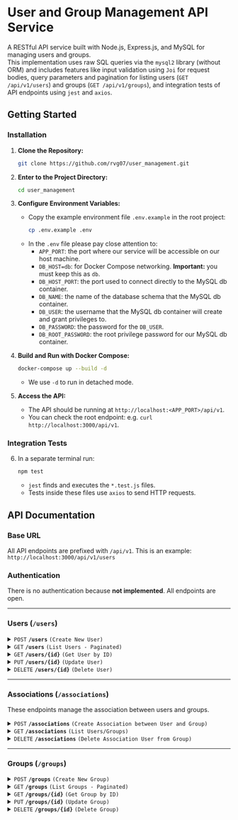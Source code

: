 # User and Group Management API Service

A RESTful API service built with Node.js, Express.js, and MySQL for managing users and groups.<br>
This implementation uses raw SQL queries via the `mysql2` library (without ORM) and includes features like input validation using `Joi` for request bodies, query parameters and pagination for listing users (`GET /api/v1/users`) and groups (`GET /api/v1/groups`), and integration tests of API endpoints using `jest` and `axios`.

## Getting Started
### Installation

1.  **Clone the Repository:**
    ```bash
    git clone https://github.com/rvg07/user_management.git
    ```
2.  **Enter to the Project Directory:**
    ```bash
    cd user_management
    ```
3.  **Configure Environment Variables:**
    *   Copy the example environment file `.env.example` in the root project:
        ```bash
        cp .env.example .env
        ```
    *   In the `.env` file please pay close attention to:
        *   `APP_PORT`: the port where our service will be accessible on our host machine.
        *   `DB_HOST=db`: for Docker Compose networking. **Important:** you must keep this as `db`.
        *   `DB_HOST_PORT`: the port used to connect directly to the MySQL db container.
        *   `DB_NAME`: the name of the database schema that the MySQL db container.
        *   `DB_USER`: the username that the MySQL db container will create and grant privileges to.
        *   `DB_PASSWORD`: the password for the `DB_USER`. 
        *   `DB_ROOT_PASSWORD`: the root privilege password for our MySQL db container.

3.  **Build and Run with Docker Compose:**
    ```bash
    docker-compose up --build -d
    ```
    *   We use `-d` to run in detached mode.

4.  **Access the API:**
    *   The API should be running at `http://localhost:<APP_PORT>/api/v1`.
    *   You can check the root endpoint: e.g. `curl http://localhost:3000/api/v1`.
    
### Integration Tests

6.  In a separate terminal run:
    ```bash
    npm test
    ```
    *   `jest` finds and executes the `*.test.js` files.
    *   Tests inside these files use `axios` to send HTTP requests.

## API Documentation

### Base URL

All API endpoints are prefixed with `/api/v1`. This is an example: `http://localhost:3000/api/v1/users`

### Authentication

There is no authentication because **not implemented**. All endpoints are open.

---

### Users (`/users`)

<details>
 <summary><code>POST</code> <code><b>/users</b></code> <code>(Create New User)</code></summary>

##### Request Body

> Requires a JSON request body with user details.

> | Field        | Required | Data Type                  | Description                                | Example          |
> |--------------|----------|----------------------------|--------------------------------------------|------------------|
> | `name`       | Yes      | `string`                   | User's first name  | `"Fatima"`        |
> | `surname`    | Yes      | `string`                   | User's last name   | `"Hanna"`        |
> | `birth_date` | Yes      | `string` (YYYY-MM-DD)      | User's date of birth                     | `"2000-01-01"`   |
> | `sex`        | Yes      | `string` ('male'\|'female'\|'other') | User's sex                               | `"female"`       |

##### Responses

> | HTTP Code | Content-Type                | Response Body Example                                                          | Description                    |
> |-----------|-----------------------------|--------------------------------------------------------------------------------|--------------------------------|
> | `201`     | `application/json`          | `{status":"success", "message":"User created successfully!", "userId": 123}`                       | User created.     |
> | `400`     | `application/json`          | `{"status":"error", "code":"INVALID_PARAMS", "message":"..."}` | Invalid input.                  |
> | `409`     | `application/json`          | `{"status":"error", "code":"ER_DUP_ENTRY", "message":"...already exists!"}`        | Duplicate user.  |
> | `500`     | `application/json`          | `{"status":"error", "code":"INTERNAL_ERROR", "message":"..."}`                 | Internal server error.  |

##### Example cURL

> ```bash
> curl -X POST \
>   -H "Content-Type: application/json" \
>   -d '{"name":"Fatima","surname":"Hanna","birth_date":"2000-01-01","sex":"female"}' \
>   http://localhost:3000/api/v1/users
> ```

</details>

<details>
 <summary><code>GET</code> <code><b>/users</b></code> <code>(List Users - Paginated)</code></summary>

##### Query Parameters

> | Parameter | Required | Data Type | Default | Max | Description                       | Example        |
> |-----------|----------|-----------|---------|-----|-----------------------------------|----------------|
> | `page`    | No       | `integer` | 1       | N/A | Page number to retrieve. | `2`            |
> | `limit`   | No       | `integer` | 10      | 100 | Number of users per page. | `20`           |

##### Responses

> | HTTP Code | Content-Type                | Response Body Example                                                                          | Description                             |
> |-----------|-----------------------------|------------------------------------------------------------------------------------------------|-----------------------------------------|
> | `200`     | `application/json`          | `{"status":"success", "data":[user...], "pagination":{ "totalItems": ..., "totalPages":.., "currentPage":..., "pageSize": ...}}` |  List of users with pagination |
> | `500`     | `application/json`          | `{"status":"error", "code":"INTERNAL_ERROR", "message":"..."}`                                  | Internal server error.          |

##### Example cURL

> Get page 2 with 5 users per page:
> ```bash
> curl -X GET -i "http://localhost:3000/api/v1/users?page=2&limit=5"
> ```
> Get first page (as default defined):
> ```bash
> curl -X GET -i "http://localhost:3000/api/v1/users"
> ```

</details>

<details>
 <summary><code>GET</code> <code><b>/users/{id}</b></code> <code>(Get User by ID)</code></summary>

##### Path Parameters

> | Parameter | Required | Data Type | Description        |
> |-----------|----------|-----------|--------------------|
> | `id`      | Yes      | `integer` | ID of the user to retrieve |

##### Responses

> | HTTP Code | Content-Type                | Response Body Example                                          | Description                          |
> |-----------|-----------------------------|----------------------------------------------------------------|--------------------------------------|
> | `200`     | `application/json`          | `{ id: 1, name: "Test", surname: "User", ... }`                | User found.             |
> | `400`     | `application/json`          | `{"status":"error", "code":"INVALID_PARAMS", "message":"..."}` | Invalid userId format    |
> | `404`     | `application/json`          | `{"status":"error", "code":"NOT_FOUND", "message":"..."}`      | userId not found. |
> | `500`     | `application/json`          | `{"status":"error", "code":"INTERNAL_ERROR", "message":"..."}` | Internal server error.       |

##### Example cURL

> Get user with userId `1`:
> ```bash
> curl -X GET -i "http://localhost:3000/api/v1/users/1"
> ```

</details>

<details>
 <summary><code>PUT</code> <code><b>/users/{id}</b></code> <code>(Update User)</code></summary>

##### Path Parameters

> | Parameter | Required | Data Type | Description        |
> |-----------|----------|-----------|--------------------|
> | `id`      | Yes      | `integer` | ID of the user to update. |

##### Request Body

> Requires a JSON request body containing **at least one** field to update.

> | Field        | Required | Data Type                  | Description                                | Example          |
> |--------------|----------|----------------------------|--------------------------------------------|------------------|
> | `name`       | No       | `string`                   | User's first name  | `"Fatima"`       |
> | `surname`    | No       | `string`                   | User's last name   | `"Hanna"`        |
> | `birth_date` | No       | `string` (YYYY-MM-DD)      | User's date of birth                     | `"2001-01-01"`   |
> | `sex`        | No       | `string` ('male'\|'female'\|'other') | User's sex                               | `"female"`       |

##### Responses

> | HTTP Code | Content-Type                | Response Body Example                                                            | Description                                      |
> |-----------|-----------------------------|----------------------------------------------------------------------------------|--------------------------------------------------|
> | `200`     | `application/json`          | `{"status":"success", "message":"User updated successfully!", "user": userObject}`         | User updated successfully.                       |
> | `400`     | `application/json`          | `{"status":"error", "code":"INVALID_PARAMS", "message":"..."`   | Invalid body data. |
> | `404`     | `application/json`          | `{"status":"error", "code":"NOT_FOUND", "message":"..."}`                        | userId not found.       |
> | `409`     | `application/json`          | `{"status":"error", "code":"ER_DUP_ENTRY", "message":"...already exists!"}`          | Update caused a conflict with the unique constraint. |
> | `500`     | `application/json`          | `{"status":"error", "code":"INTERNAL_ERROR", "message":"..."}`                   |Internal server error.                      |

##### Example cURL

> Update only the name for userId `1`:
> ```bash
> curl -X PUT \
>   -H "Content-Type: application/json" \
>   -d '{"birth_date": "2000-01-01"}' \
>   http://localhost:3000/api/v1/users/1
> ```

</details>

<details>
 <summary><code>DELETE</code> <code><b>/users/{id}</b></code> <code>(Delete User)</code></summary>

##### Path Parameters

> | Parameter | Required | Data Type | Description        |
> |-----------|----------|-----------|--------------------|
> | `id`      | Yes      | `integer` | ID of the user to delete |

##### Responses

> | HTTP Code | Content-Type                | Response Body Example | Description                          |
> |-----------|-----------------------------|-----------------------|--------------------------------------|
> | `204`     | (No Content)                | (Empty)               |                                         |
> | `400`     | `application/json`          | `{"status":"error", "code":"INVALID_PARAMS", "message":"..."}` | Invalid userId format   |
> | `404`     | `application/json`          | `{"status":"error", "code":"NOT_FOUND", "message":"..."}`      | userId not found. |
> | `500`     | `application/json`          | `{"status":"error", "code":"INTERNAL_ERROR", "message":"..."}` | Internal server error.        |

##### Example cURL

> Delete user with ID 1:
> ```bash
> curl -X DELETE -i "http://localhost:3000/api/v1/users/1"
> ```

</details>

---

### Associations (`/associations`)

These endpoints manage the association between users and groups.

<details>
 <summary><code>POST</code> <code><b>/associations</b></code> <code>(Create Association between User and Group)</code></summary>

##### Request Body

> Requires a JSON request body specifying the userId and groupId.

> | Field     | Required | Data Type | Description              | Example |
> |-----------|----------|-----------|--------------------------|---------|
> | `userId`  | Yes      | `integer` | ID of user. | `1`   |
> | `groupId` | Yes      | `integer` | ID of group.| `1`    |

##### Responses

> | HTTP Code | Content-Type                | Response Body Example                                                         | Description                                             |
> |-----------|-----------------------------|-------------------------------------------------------------------------------|---------------------------------------------------------|
> | `201`     | `application/json`          | `{"status":"success", "message":"Association created between userId: 123 and groupId: 1"}`             | Association created.                              |
> | `400`     | `application/json`          | `{"status":"error", "code":"INVALID_PARAMS", "message":"...", "params": [...]}`|  Invalid params.     |
> | `404`     | `application/json`          | `{"status":"error", "code":"NOT_FOUND", "message":"UserId: ... not found!"}` | userId does not exist.            |
> | `404`     | `application/json`          | `{"status":"error", "code":"NOT_FOUND", "message":"GroupId: ... not found!"}`| groupId does not exist.           |
> | `409`     | `application/json`          | `{"status":"error", "code":"ER_DUP_ENTRY", "message":"Association name already exists!!"}`     | Association already existed.                   |
> | `500`     | `application/json`          | `{"status":"error", "code":"INTERNAL_ERROR", "message":"..."}`                | Internal server error.               |

##### Example cURL

> Association between userId 1 with groupId 1:
> ```bash
> curl -X POST \
>   -H "Content-Type: application/json" \
>   -d '{"userId": 1, "groupId": 1}' \
>   http://localhost:3000/api/v1/associations
> ```

</details>

<details>
 <summary><code>GET</code> <code><b>/associations</b></code> <code>(List Users/Groups)</code></summary>

##### Query Parameters

> **Note:** Provide **EITHER** `userId` **OR** `groupId`, but **NOT BOTH**.

> | Parameter | Required | Data Type | Description                                      | Example |
> |-----------|----------|-----------|--------------------------------------------------|---------|
> | `userId`  | Conditional | `integer` | Get the groups of a specific user is part of. | `1`   |
> | `groupId` | Conditional | `integer` | Get users in a specific group. | `1`    |

##### Responses

> | HTTP Code | Content-Type                | Response Body Example                                          | Description                                                       |
> |-----------|-----------------------------|----------------------------------------------------------------|-------------------------------------------------------------------|
> | `200`     | `application/json`          | `{status: "success", groups}`         | Success if query is done by `userId` and returns list of Group objects. |
> | `200`     | `application/json`          | `{status: "success", users}`        | Success if query is done by `groupId` and  returns list of User objects.  |
> | `400`     | `application/json`          | `{"status":"error", "code":"INVALID_PARAMS", "message":"..."}` | Missing query param, both provided or invalid params format.       |
> | `404`     | `application/json`          | `{"status":"error", "code":"NOT_FOUND", "message":"..."}`      | UserId or GroupId not found.     |
> | `500`     | `application/json`          | `{"status":"error", "code":"INTERNAL_ERROR", "message":"..."}` | Internal server error |

##### Example cURL

> Get groups for userId 1:
> ```bash
> curl -X GET -i "http://localhost:3000/api/v1/associations?userId=1"
> ```
> Get users for groupId 1:
> ```bash
> curl -X GET -i "http://localhost:3000/api/v1/associations?groupId=1"
> ```

</details>

<details>
 <summary><code>DELETE</code> <code><b>/associations</b></code> <code>(Delete Association User from Group)</code></summary>

##### Query Parameters

> **Note:** Requires `userId`.

> | Parameter | Required | Data Type | Description                           | Example |
> |-----------|----------|-----------|---------------------------------------|---------|
> | `userId`  | Yes      | `integer` | ID of the user in the association.    | `1`   |

##### Responses

> | HTTP Code | Content-Type                | Response Body Example                                                              | Description                          |
> |-----------|-----------------------------|------------------------------------------------------------------------------------|--------------------------------------|
> | `200`     | `application/json`          | `{"status":"success", "message":"The userId: ... is removed from group!"}` | Association deleted.         |
> | `400`     | `application/json`          | `{"status":"error", "code":"INVALID_PARAMS", "message":"..."}`                     | Missing or invalid query param. |
> | `404`     | `application/json`          | `{"status":"error", "code":"NOT_FOUND", "message":"Association... not found."}`   | The association does not exist. |
> | `500`     | `application/json`          | `{"status":"error", "code":"INTERNAL_ERROR", "message":"..."}`                     | Internal server error.         |

##### Example cURL

> Remove userId: 1:
> ```bash
> curl -X DELETE -i "http://localhost:3000/api/v1/associations?userId=1"
> ```

</details>

---

### Groups (`/groups`)

<details>
 <summary><code>POST</code> <code><b>/groups</b></code> <code>(Create New Group)</code></summary>

##### Request Body

> Requires a JSON request body with group details.

> | Field        | Required | Data Type                  | Description                                | Example          |
> |--------------|----------|----------------------------|--------------------------------------------|------------------|
> | `name`       | Yes      | `string`                   | Group's name  | `"Gli Invincibili"`        |

##### Responses

> | HTTP Code | Content-Type                | Response Body Example                                                          | Description                    |
> |-----------|-----------------------------|--------------------------------------------------------------------------------|--------------------------------|
> | `201`     | `application/json`          | `{status":"success", "message":"Group created successfully!", "groupId": 1}`                       | User created.     |
> | `400`     | `application/json`          | `{"status":"error", "code":"INVALID_PARAMS", "message":"..."}` | Invalid input.                  |
> | `409`     | `application/json`          | `{"status":"error", "code":"ER_DUP_ENTRY", "message":"...already exists!"}`        | Duplicate user.  |
> | `500`     | `application/json`          | `{"status":"error", "code":"INTERNAL_ERROR", "message":"..."}`                 | Internal server error.  |

##### Example cURL

> ```bash
> curl -X POST \
>   -H "Content-Type: application/json" \
>   -d '{"name":"Gli Invincibili"}' \
>   http://localhost:3000/api/v1/groups
> ```

</details>

<details>
 <summary><code>GET</code> <code><b>/groups</b></code> <code>(List Groups - Paginated)</code></summary>

##### Query Parameters

> | Parameter | Required | Data Type | Default | Max | Description                       | Example        |
> |-----------|----------|-----------|---------|-----|-----------------------------------|----------------|
> | `page`    | No       | `integer` | 1       | N/A | Page number to retrieve. | `2`            |
> | `limit`   | No       | `integer` | 10      | 100 | Number of users per page. | `20`           |

##### Responses

> | HTTP Code | Content-Type                | Response Body Example                                                                          | Description                             |
> |-----------|-----------------------------|------------------------------------------------------------------------------------------------|-----------------------------------------|
> | `200`     | `application/json`          | `{"status":"success", "data":[group...], "pagination":{ "totalItems": ..., "totalPages":.., "currentPage":..., "pageSize": ...}}` |  List of groups with pagination |
> | `500`     | `application/json`          | `{"status":"error", "code":"INTERNAL_ERROR", "message":"..."}`                                  | Internal server error.          |

##### Example cURL

> Get page 2 with 5 groups per page:
> ```bash
> curl -X GET -i "http://localhost:3000/api/v1/groups?page=2&limit=5"
> ```
> Get first page (as default defined):
> ```bash
> curl -X GET -i "http://localhost:3000/api/v1/groups"
> ```

</details>

<details>
 <summary><code>GET</code> <code><b>/groups/{id}</b></code> <code>(Get Group by ID)</code></summary>

##### Path Parameters

> | Parameter | Required | Data Type | Description        |
> |-----------|----------|-----------|--------------------|
> | `id`      | Yes      | `integer` | ID of the group to retrieve |

##### Responses

> | HTTP Code | Content-Type                | Response Body Example                                          | Description                          |
> |-----------|-----------------------------|----------------------------------------------------------------|--------------------------------------|
> | `200`     | `application/json`          | `{ id: 1, name: "Gli Invincibili", ... }`                      | Group found.             |
> | `400`     | `application/json`          | `{"status":"error", "code":"INVALID_PARAMS", "message":"..."}` | Invalid groupId format    |
> | `404`     | `application/json`          | `{"status":"error", "code":"NOT_FOUND", "message":"..."}`      | groupId not found. |
> | `500`     | `application/json`          | `{"status":"error", "code":"INTERNAL_ERROR", "message":"..."}` | Internal server error.       |

##### Example cURL

> Get user with groupId `1`:
> ```bash
> curl -X GET -i "http://localhost:3000/api/v1/groups/1"
> ```

</details>

<details>
 <summary><code>PUT</code> <code><b>/groups/{id}</b></code> <code>(Update Group)</code></summary>

##### Path Parameters

> | Parameter | Required | Data Type | Description        |
> |-----------|----------|-----------|--------------------|
> | `id`      | Yes      | `integer` | ID of the group to update. |

##### Request Body

> Requires a JSON request body containing **at least one** field to update.

> | Field        | Required | Data Type                  | Description                                | Example          |
> |--------------|----------|----------------------------|--------------------------------------------|------------------|
> | `name`       | No       | `string`                   | Group's new name  | `"Gli Invincibili 2"`       |

##### Responses

> | HTTP Code | Content-Type                | Response Body Example                                                            | Description                                      |
> |-----------|-----------------------------|----------------------------------------------------------------------------------|--------------------------------------------------|
> | `200`     | `application/json`          | `{"status":"success", "message":"Group updated successfully!", "group": groupObject}`         | Group updated successfully.                       |
> | `400`     | `application/json`          | `{"status":"error", "code":"INVALID_PARAMS", "message":"..."`   | Invalid body data. |
> | `404`     | `application/json`          | `{"status":"error", "code":"NOT_FOUND", "message":"..."}`                        | groupId not found.       |
> | `409`     | `application/json`          | `{"status":"error", "code":"ER_DUP_ENTRY", "message":"...already exists!"}`          | Update caused a conflict with the unique constraint. |
> | `500`     | `application/json`          | `{"status":"error", "code":"INTERNAL_ERROR", "message":"..."}`                   |Internal server error.                      |

##### Example cURL

> Update only the name for groupId `1`:
> ```bash
> curl -X PUT \
>   -H "Content-Type: application/json" \
>   -d '{"name": "Gli Invincibili 2"}' \
>   http://localhost:3000/api/v1/groups/1
> ```

</details>

<details>
 <summary><code>DELETE</code> <code><b>/groups/{id}</b></code> <code>(Delete Group)</code></summary>

##### Path Parameters

> | Parameter | Required | Data Type | Description        |
> |-----------|----------|-----------|--------------------|
> | `id`      | Yes      | `integer` | ID of the group to delete |

##### Responses

> | HTTP Code | Content-Type                | Response Body Example | Description                          |
> |-----------|-----------------------------|-----------------------|--------------------------------------|
> | `204`     | (No Content)                | (Empty)               |                                         |
> | `400`     | `application/json`          | `{"status":"error", "code":"INVALID_PARAMS", "message":"..."}` | Invalid groupId format   |
> | `404`     | `application/json`          | `{"status":"error", "code":"NOT_FOUND", "message":"..."}`      | groupId not found. |
> | `500`     | `application/json`          | `{"status":"error", "code":"INTERNAL_ERROR", "message":"..."}` | Internal server error.        |

##### Example cURL

> Delete group with ID 1:
> ```bash
> curl -X DELETE -i "http://localhost:3000/api/v1/groups/1"
> ```

</details>